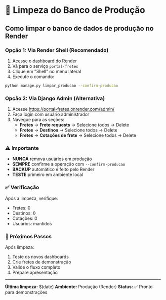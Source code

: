# 🧹 Limpeza do Banco de Produção

## Como limpar o banco de dados de produção no Render

### Opção 1: Via Render Shell (Recomendado)

1. Acesse o dashboard do Render
2. Vá para o serviço `portal-fretes`
3. Clique em "Shell" no menu lateral
4. Execute o comando:

```bash
python manage.py limpar_producao --confirm-producao
```

### Opção 2: Via Django Admin (Alternativa)

1. Acesse https://portal-fretes.onrender.com/admin/
2. Faça login com usuário administrador
3. Navegue para as seções:
   - **Fretes** → **Frete requests** → Selecione todos → Delete
   - **Fretes** → **Destinos** → Selecione todos → Delete  
   - **Fretes** → **Cotações de frete** → Selecione todos → Delete

### ⚠️ Importante

- **NUNCA** remova usuários em produção
- **SEMPRE** confirme a operação com `--confirm-producao`
- **BACKUP** automático é feito pelo Render
- **TESTE** primeiro em ambiente local

### ✅ Verificação

Após a limpeza, verifique:
- Fretes: 0
- Destinos: 0
- Cotações: 0
- Usuários: mantidos

### 🚀 Próximos Passos

Após limpeza:
1. Teste os novos dashboards
2. Crie fretes de demonstração
3. Valide o fluxo completo
4. Prepare apresentação

---
**Última limpeza:** $(date)
**Ambiente:** Produção (Render)
**Status:** ✅ Pronto para demonstrações
